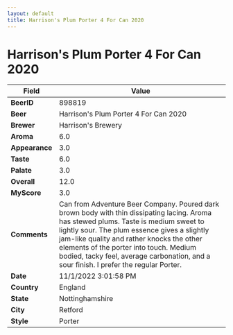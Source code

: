 ```yaml
---
layout: default
title: Harrison's Plum Porter 4 For Can 2020
---
```


# Harrison's Plum Porter 4 For Can 2020

| Field         | Value     |
|---------------|-----------|
| **BeerID** | 898819 |
| **Beer** | Harrison's Plum Porter 4 For Can 2020 |
| **Brewer** | Harrison&#39;s Brewery |
| **Aroma** | 6.0 |
| **Appearance** | 3.0 |
| **Taste** | 6.0 |
| **Palate** | 3.0 |
| **Overall** | 12.0 |
| **MyScore** | 3.0 |
| **Comments** | Can from Adventure Beer Company. Poured dark brown body with thin dissipating lacing. Aroma has stewed plums. Taste is medium sweet to lightly sour. The plum essence gives a slightly jam-like quality and rather knocks the other elements of the porter into touch. Medium bodied, tacky feel, average carbonation, and a sour finish. I prefer the regular Porter. |
| **Date** | 11/1/2022 3:01:58 PM |
| **Country** | England |
| **State** | Nottinghamshire |
| **City** | Retford |
| **Style** | Porter |
